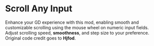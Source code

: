 # Scroll Any Input

Enhance your GD experience with this mod, enabling smooth and customizable scrolling using the mouse wheel on numeric input fields. Adjust scrolling speed, **smoothness**, and step size to your preference. Original code credit goes to **<cy>Hjfod</c>**.
